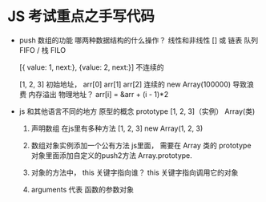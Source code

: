 # JS 考试重点之手写代码

- push
    数组的功能
    哪两种数据结构的什么操作？
    线性和非线性
    [] 或 链表        队列 FIFO / 栈  FILO
    
    [{ value: 1, next:}, {value: 2, next:}]     不连续的

    [1, 2, 3]   初始地址， arr[0]  arr[1]   arr[2]      连续的      new Array(100000)   导致浪费 内存溢出
    物理地址？
    arr[i] = &arr + (i - 1)*2


- js 和其他语言不同的地方
    原型的概念 prototype
    [1, 2, 3]（实例）   Array(类)
    1. 声明数组   在js里有多种方法
        [1, 2, 3]         new Array(1, 2, 3)

    2. 数组对象实例添加一个公有方法
        js里面， 需要在 Array 类的 prototype 对象里面添加自定义的push2方法
        Array.prototype.

    3. 对象的方法中，   this 关键字指向谁？
        this 关键字指向调用它的对象

    4. arguments 代表  函数的参数对象